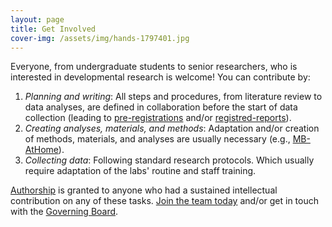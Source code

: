 ```yaml
---
layout: page
title: Get Involved
cover-img: /assets/img/hands-1797401.jpg
---
```


Everyone, from undergraduate students to senior researchers, who is interested in developmental research is welcome! You can contribute by:

1. *Planning and writing*: All steps and procedures, from literature review to data analyses, are defined in collaboration before the start of data collection (leading to [pre-registrations](https://www.cos.io/prereg) and/or [registred-reports](https://www.cos.io/rr)).
2. *Creating analyses, materials, and methods*: Adaptation and/or creation of methods, materials, and analyses are usually necessary (e.g., [MB-AtHome]({{site.baseurl}}/MB-athome/)).
3. *Collecting data*: Following standard research protocols. Which usually require adaptation of the labs' routine and staff training.

[Authorship]({{site.baseurl}}/authorship/) is granted to anyone who had a sustained intellectual contribution on any of these tasks. [Join the team today]({{site.baseurl}}/sign_up_log_in/) and/or get in touch with the [Governing Board](mailto:manybabies-gb@mailman.stanford.edu).
